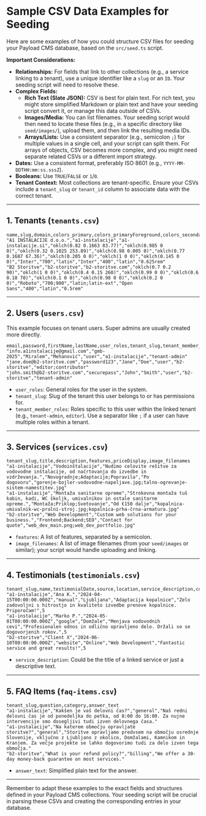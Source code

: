 # Sample CSV Data Examples for Seeding

Here are some examples of how you could structure CSV files for seeding your Payload CMS database, based on the `src/seed.ts` script.

**Important Considerations:**

*   **Relationships:** For fields that link to other collections (e.g., a service linking to a tenant), use a unique identifier like a `slug` or an `ID`. Your seeding script will need to resolve these.
*   **Complex Fields:**
    *   **Rich Text (Slate JSON):** CSV is best for plain text. For rich text, you might store simplified Markdown or plain text and have your seeding script convert it, or manage this data outside of CSVs.
    *   **Images/Media:** You can list filenames. Your seeding script would then need to locate these files (e.g., in a specific directory like `seed/images/`), upload them, and then link the resulting media IDs.
    *   **Arrays/Lists:** Use a consistent separator (e.g., semicolon `;`) for multiple values in a single cell, and your script can split them. For arrays of objects, CSV becomes more complex, and you might need separate related CSVs or a different import strategy.
*   **Dates:** Use a consistent format, preferably ISO 8601 (e.g., `YYYY-MM-DDTHH:mm:ss.sssZ`).
*   **Booleans:** Use `TRUE`/`FALSE` or `1`/`0`.
*   **Tenant Context:** Most collections are tenant-specific. Ensure your CSVs include a `tenant_slug` or `tenant_id` column to associate data with the correct tenant.

---

## 1. Tenants (`tenants.csv`)

```csv
name,slug,domain,colors_primary,colors_primaryForeground,colors_secondary,colors_secondaryForeground,colors_accent,colors_accentForeground,colors_background,colors_foreground,typography_headingFont_name,typography_headingFont_weights,typography_headingFont_subsets,typography_bodyFont_name,typography_bodyFont_weights,typography_bodyFont_subsets,radius
"A1 INŠTALACIJE d.o.o.","a1-instalacije","a1-instalacije.si","oklch(0.82 0.1663 83.77)","oklch(0.985 0 0)","oklch(0.32 0.1025 253.89)","oklch(0.98 0.005 0)","oklch(0.77 0.1687 67.36)","oklch(0.205 0 0)","oklch(1 0 0)","oklch(0.145 0 0)","Inter","700","latin","Inter","400","latin","0.625rem"
"B2 Storitve","b2-storitve","b2-storitve.com","oklch(0.7 0.2 90)","oklch(1 0 0)","oklch(0.4 0.15 260)","oklch(0.99 0 0)","oklch(0.6 0.18 70)","oklch(0.1 0 0)","oklch(0.98 0 0)","oklch(0.2 0 0)","Roboto","700;900","latin;latin-ext","Open Sans","400","latin","0.5rem"
```

---

## 2. Users (`users.csv`)

This example focuses on tenant users. Super admins are usually created more directly.

```csv
email,password,firstName,lastName,user_roles,tenant_slug,tenant_member_roles
"info.a1instalacije@gmail.com","gmb-2025","Miralem","Mehanović","user","a1-instalacije","tenant-admin"
"jane.doe@b2-storitve.com","password123","Jane","Doe","user","b2-storitve","editor;contributor"
"john.smith@b2-storitve.com","securepass","John","Smith","user","b2-storitve","tenant-admin"
```
*   `user_roles`: General roles for the user in the system.
*   `tenant_slug`: Slug of the tenant this user belongs to or has permissions for.
*   `tenant_member_roles`: Roles specific to this user within the linked tenant (e.g., `tenant-admin`, `editor`). Use a separator like `;` if a user can have multiple roles within a tenant.

---

## 3. Services (`services.csv`)

```csv
tenant_slug,title,description,features,priceDisplay,image_filenames
"a1-instalacije","Vodoinštalacije","Nudimo celovite rešitve za vodovodne inštalacije, od načrtovanja do izvedbe in vzdrževanja.","Novogradnje;Adaptacije;Popravila","Po dogovoru","gorenje-bojler-vodovodne-napeljave.jpg;talno-ogrevanje-sistem-namestitev.jpg"
"a1-instalacije","Montaža sanitarne opreme","Strokovna montaža tuš kabin, kadi, WC školjk, umivalnikov in ostale sanitarne opreme.","Montaža;Priklop;Svetovanje","Od €150 dalje","kopalnica-umivalnik-wc-pralni-stroj.jpg;kopalnica-prha-črna-armatura.jpg"
"b2-storitve","Web Development","Custom web solutions for your business.","Frontend;Backend;SEO","Contact for quote","web_dev_main.png;web_dev_portfolio.jpg"
```
*   `features`: A list of features, separated by a semicolon.
*   `image_filenames`: A list of image filenames (from your `seed/images` or similar); your script would handle uploading and linking.

---

## 4. Testimonials (`testimonials.csv`)

```csv
tenant_slug,name,testimonialDate,source,location,service_description,content,rating
"a1-instalacije","Ana K.","2024-04-15T00:00:00.000Z","manual","Ljubljana","Adaptacija kopalnice","Zelo zadovoljni s hitrostjo in kvaliteto izvedbe prenove kopalnice. Priporočam!",5
"a1-instalacije","Marko P.","2024-05-01T00:00:00.000Z","google","Domžale","Menjava vodovodnih cevi","Profesionalen odnos in odlično opravljeno delo. Držali so se dogovorjenih rokov.",5
"b2-storitve","Client X","2024-06-10T00:00:00.000Z","website","Online","Web Development","Fantastic service and great results!",5
```
*   `service_description`: Could be the title of a linked service or just a descriptive text.

---

## 5. FAQ Items (`faq-items.csv`)

```csv
tenant_slug,question,category,answer_text
"a1-instalacije","Kakšen je vaš delovni čas?","general","Naš redni delovni čas je od ponedeljka do petka, od 8:00 do 16:00. Za nujne intervencije smo dosegljivi tudi izven delovnega časa."
"a1-instalacije","Na katerem območju opravljate storitve?","general","Storitve opravljamo predvsem na območju osrednje Slovenije, vključno z Ljubljano z okolico, Domžalami, Kamnikom in Kranjem. Za večje projekte se lahko dogovorimo tudi za delo izven tega območja."
"b2-storitve","What is your refund policy?","billing","We offer a 30-day money-back guarantee on most services."
```
*   `answer_text`: Simplified plain text for the answer.

---

Remember to adapt these examples to the exact fields and structures defined in your Payload CMS collections. Your seeding script will be crucial in parsing these CSVs and creating the corresponding entries in your database. 